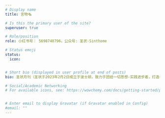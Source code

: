 ```yaml
---
# Display name
title: 言物🗞️

# Is this the primary user of the site?
superuser: true

# Role/position
role: 小红书号： 5698748796，公众号: 圣状-Sinthome

# Status emoji
status:
  icon: 


# Short bio (displayed in user profile at end of posts)
bio: 圣状月刊（圣状于2023年2月2日成立于波士顿，致力于团结一切思想-实践进步者，打造一个以泛左翼意识形态基础的分析师社区，并进一步促进经济活动的实践）

# Social/Academic Networking
# For available icons, see: https://wowchemy.com/docs/getting-started/page-builder/#icons


# Enter email to display Gravatar (if Gravatar enabled in Config)
#email: ""
---
```


